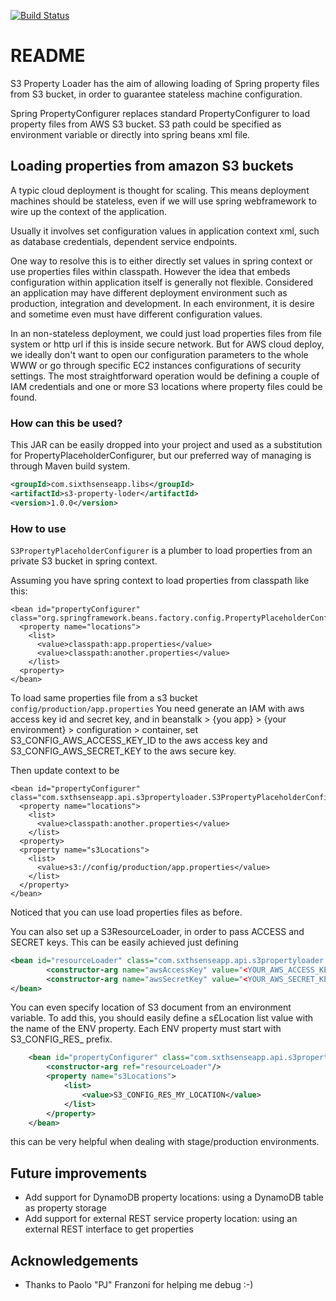 [![Build Status](https://travis-ci.org/aletheia/spring-S3PropertyLoader.svg?branch=master)](https://travis-ci.org/aletheia/jSOAM)


# README #

S3 Property Loader has the aim of allowing loading of Spring property files from S3 bucket, in order to guarantee stateless machine configuration.

Spring PropertyConfigurer replaces standard PropertyConfigurer to load property files from AWS S3 bucket. S3 path could be specified as environment variable or directly into spring beans xml file.

## Loading properties from amazon S3 buckets

A typic cloud deployment is thought for scaling. This means deployment machines should be stateless, even if we will use spring webframework to wire up the context of the application. 

Usually it involves set configuration values in application context xml, such as database credentials, dependent service endpoints. 

One way to resolve this is to either directly set values in spring context or 
use properties files within classpath. However the idea that embeds 
configuration within application itself is generally not flexible. Considered
an application may have different deployment environment such as production,
integration and development. In each environment, it is desire and sometime
even must have different configuration values.

In an non-stateless deployment, we could just load properties files from file
system or http url if this is inside secure network.
But for AWS cloud deploy, we ideally don't want to open our configuration parameters to the whole WWW or go through specific EC2 instances configurations of security settings.
The most straightforward operation would be defining a couple of IAM credentials and one or more S3 locations where property files could be found.

### How can this be used? ###
This JAR can be easily dropped into your project and used as a substitution for PropertyPlaceholderConfigurer, but our preferred way of managing is through Maven build system.

```xml
<groupId>com.sixthsenseapp.libs</groupId>
<artifactId>s3-property-loder</artifactId>
<version>1.0.0</version>
```


### How to use ###

`S3PropertyPlaceholderConfigurer` is a plumber to load properties from an
private S3 bucket in spring context. 

Assuming you have spring context to load properties from classpath like this:

```
<bean id="propertyConfigurer" class="org.springframework.beans.factory.config.PropertyPlaceholderConfigurer">
  <property name="locations">
    <list>
      <value>classpath:app.properties</value>
      <value>classpath:another.properties</value>
    </list>
  <property>
</bean>
```

To load same properties file from a s3 bucket `config/production/app.properties`
You need generate an IAM with aws access key id and secret key, and in 
beanstalk > {you app} > {your environment} > configuration > container, set
S3_CONFIG_AWS_ACCESS_KEY_ID to the aws access key and S3_CONFIG_AWS_SECRET_KEY to the aws secure
key. 

Then update context to be

```
<bean id="propertyConfigurer" class="com.sxthsenseapp.api.s3propertyloader.S3PropertyPlaceholderConfigurer">
  <property name="locations">
    <list>
      <value>classpath:another.properties</value>
    </list>
  <property>
  <property name="s3Locations">
    <list>
      <value>s3://config/production/app.properties</value>
    </list>
  </property>
</bean>
```

Noticed that you can use load properties files as before.

You can also set up a S3ResourceLoader, in order to pass ACCESS and SECRET keys. This can be easily achieved just defining

```xml
<bean id="resourceLoader" class="com.sxthsenseapp.api.s3propertyloader.S3ResourceLoader">
        <constructor-arg name="awsAccessKey" value="<YOUR_AWS_ACCESS_KEY>"/>
        <constructor-arg name="awsSecretKey" value="<YOUR_AWS_SECRET_KEY>"/>
</bean>
```

You can even specify location of S3 document from an environment variable. To add this, you should easily define a s£Location list value with the name of the ENV property. Each ENV property must start with S3_CONFIG_RES_ prefix.

```xml
    <bean id="propertyConfigurer" class="com.sxthsenseapp.api.s3propertyloader.S3PropertyPlaceholderConfigurer">
        <constructor-arg ref="resourceLoader"/>
        <property name="s3Locations">
            <list>
                <value>S3_CONFIG_RES_MY_LOCATION</value>
            </list>
        </property>
    </bean>
```
this can be very helpful when dealing with stage/production environments.

## Future improvements
* Add support for DynamoDB property locations: using a DynamoDB table as property storage
* Add support for external REST service property location: using an external REST interface to get properties

## Acknowledgements
* Thanks to Paolo "PJ" Franzoni for helping me debug :-)
